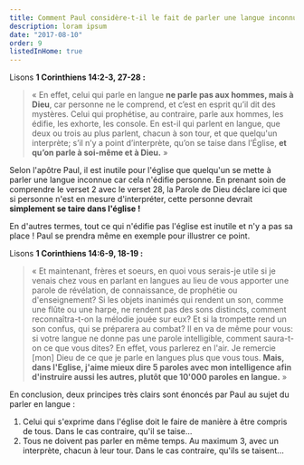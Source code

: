```yaml
---
title: Comment Paul considère-t-il le fait de parler une langue inconnue et incompréhensible dans l'église ?
description: loram ipsum
date: "2017-08-10"
order: 9
listedInHome: true
---
```


Lisons **1 Corinthiens 14:2‭-‬3‭, ‬27-28 :**

> « En effet, celui qui parle en langue **ne parle pas aux hommes, mais à Dieu**, car personne ne le comprend, et c’est en esprit qu’il dit des mystères. Celui qui prophétise, au contraire, parle aux hommes, les édifie, les exhorte, les console. En est-il qui parlent en langue, que deux ou trois au plus parlent, chacun à son tour, et que quelqu'un interprète; s’il n’y a point d’interprète, qu’on se taise dans l’Église, **et qu’on parle à soi-même et à Dieu.** »

Selon l'apôtre Paul, il est inutile pour l'église que quelqu'un se mette à parler une langue inconnue car cela n'édifie personne. En prenant soin de comprendre le verset 2 avec le verset 28, la Parole de Dieu déclare ici que si personne n'est en mesure d'interpréter, cette personne devrait **simplement se taire dans l'église !** 

En d'autres termes, tout ce qui n'édifie pas l'église est inutile et n'y a pas sa place ! Paul se prendra même en exemple pour illustrer ce point. 

Lisons **1 Corinthiens 14:6‭-‬9, ‬18‭-‬19 :**

> « Et maintenant, frères et soeurs, en quoi vous serais-je utile si je venais chez vous en parlant en langues au lieu de vous apporter une parole de révélation, de connaissance, de prophétie ou d'enseignement? Si les objets inanimés qui rendent un son, comme une flûte ou une harpe, ne rendent pas des sons distincts, comment reconnaîtra-t-on la mélodie jouée sur eux? Et si la trompette rend un son confus, qui se préparera au combat? Il en va de même pour vous: si votre langue ne donne pas une parole intelligible, comment saura-t-on ce que vous dites? En effet, vous parlerez en l'air. Je remercie [mon] Dieu de ce que je parle en langues plus que vous tous. **Mais, dans l'Eglise, j'aime mieux dire 5 paroles avec mon intelligence afin d'instruire aussi les autres, plutôt que 10'000 paroles en langue.** »

En conclusion, deux principes très clairs sont énoncés par Paul au sujet du parler en langue :

1. Celui qui s'exprime dans l'église doit le faire de manière à être compris de tous. Dans le cas contraire, qu'il se taise... 
2. Tous ne doivent pas parler en même temps. Au maximum 3, avec un interprète, chacun à leur tour. Dans le cas contraire, qu'ils se taisent...